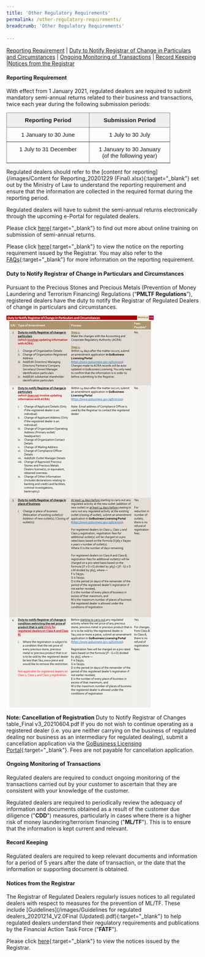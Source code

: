 ```yaml
---
title: 'Other Regulatory Requirements'
permalink: /other-regulatory-requirements/
breadcrumb: 'Other Regulatory Requirements'

---
```



<a href="#Reporting Requirement">Reporting Requirement</a> | <a href="#Duty to Notify Registrar of Change in Particulars and Circumstances">Duty to Notify Registrar of Change in Particulars and Circumstances</a> | <a href="#Ongoing Monitoring of Transactions">Ongoing Monitoring of Transactions</a> | <a href="#Record Keeping">Record Keeping</a> |<a href="#Notices from the Registrar">Notices from the Registrar</a>

#### <a id="Reporting Requirement"></a> Reporting Requirement

With effect from 1 January 2021, regulated dealers are required to submit mandatory semi-annual returns related to their business and transactions, twice each year during the following submission periods: 

<table style="border-collapse:collapse;border-spacing:0;table-layout: fixed; width: 428px" class="tg"><colgroup><col style="width: 217px"><col style="width: 211px"></colgroup><thead><tr><th style="background-color:#efefef;border-color:inherit;border-style:solid;border-width:1px;font-family:Arial, sans-serif;font-size:15px;font-weight:bold;overflow:hidden;padding:10px 10px;text-align:center;vertical-align:top;word-break:normal">Reporting Period</th><th style="background-color:#efefef;border-color:inherit;border-style:solid;border-width:1px;font-family:Arial, sans-serif;font-size:15px;font-weight:bold;overflow:hidden;padding:10px 10px;text-align:center;vertical-align:top;word-break:normal">Submission Period</th></tr></thead><tbody><tr><td style="border-color:inherit;border-style:solid;border-width:1px;font-family:Arial, sans-serif;font-size:15px;overflow:hidden;padding:10px 10px;text-align:center;vertical-align:top;word-break:normal">1 January to 30 June</td><td style="border-color:inherit;border-style:solid;border-width:1px;font-family:Arial, sans-serif;font-size:15px;overflow:hidden;padding:10px 10px;text-align:center;vertical-align:top;word-break:normal">1 July to 30 July</td></tr><tr><td style="border-color:inherit;border-style:solid;border-width:1px;font-family:Arial, sans-serif;font-size:15px;overflow:hidden;padding:10px 10px;text-align:center;vertical-align:top;word-break:normal">1 July to 31 December</td><td style="border-color:inherit;border-style:solid;border-width:1px;font-family:Arial, sans-serif;font-size:15px;overflow:hidden;padding:10px 10px;text-align:center;vertical-align:top;word-break:normal">1 January to 30 January<br>(of the following year)</td></tr></tbody></table>

Regulated dealers should refer to the [content for reporting](/images/Content for Reporting_20201229 (Final).xlsx){:target="_blank"} set out by the Ministry of Law to understand the reporting requirement and ensure that the information are collected in the required format during the reporting period.
 
Regulated dealers will have to submit the semi-annual returns electronically through the upcoming e-Portal for regulated dealers.

Please click [here](https://acd.mlaw.gov.sg/news/past-events/sign-up-for-online-training-on-submission-of-semi-annual-returns/){:target="_blank"} to find out more about online training on submission of semi-annual returns.
 
Please click [here](https://acd.mlaw.gov.sg/news/notices-from-the-registrar/reporting-requirement-for-regulated-dealers-with-effect-from-1-january-2021){:target="_blank"} to view the notice on the reporting requirement issued by the Registrar. You may also refer to the [FAQs](https://va.ecitizen.gov.sg/cfp/customerPages/mlaw/explorefaq.aspx){:target="_blank"} for more information on the reporting requirement.

#### <a id="Duty to Notify Registrar of Change in Particulars and Circumstances"></a> Duty to Notify Registrar of Change in Particulars and Circumstances

Pursuant to the Precious Stones and Precious Metals (Prevention of Money Laundering and Terrorism Financing) Regulations (“**PMLTF Regulations**”), registered dealers have the duty to notify the Registrar of Regulated Dealers of change in particulars and circumstances.

<a href="/images/Duty to Notify Registrar of Changes table_Final v3_20210604.pdf"><img src="/images/Duty to Notify Registrar of Changes table_Final v3_20210604.png"></a>

**Note: Cancellation of Registration**
Duty to Notify Registrar of Changes table_Final v3_20210604.pdf
If you do not wish to continue operating as a registered dealer (i.e. you are neither carrying on the business of regulated dealing nor business as an intermediary for regulated dealing), submit a cancellation application via the [GoBusiness Licensing Portal](https://www.gobusiness.gov.sg/licences){:target="_blank"}. Fees are not payable for cancellation application.



#### <a id="Ongoing Monitoring of Transactions"></a> Ongoing Monitoring of Transactions

Regulated dealers are required to conduct ongoing monitoring of the transactions carried out by your customer to ascertain that they are consistent with your knowledge of the customer.

Regulated dealers are required to periodically review the adequacy of information and documents obtained as a result of the customer due diligence ("**CDD**") measures, particularly in cases where there is a higher risk of money laundering/terrorism financing ("**ML/TF**"). This is to ensure that the information is kept current and relevant.

#### <a id="Record Keeping"></a> Record Keeping

Regulated dealers are required to keep relevant documents and information for a period of 5 years after the date of transaction, or the date that the information or supporting document is obtained.

#### <a id="Notices from the Registrar"></a> Notices from the Registrar

The Registrar of Regulated Dealers regularly issues notices to all regulated dealers with respect to measures for the prevention of ML/TF. These include [Guidelines](/images/Guidelines for regulated dealers_20201214_V2.0Final (Updated).pdf){:target="_blank"} to help regulated dealers understand their regulatory requirements and publications by the Financial Action Task Force ("**FATF**").

Please click [here](/news/notices-from-the-registrar/){:target="_blank"} to view the notices issued by the Registrar.

